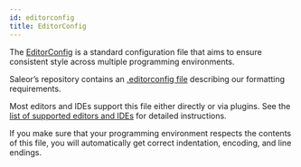 ```yaml
---
id: editorconfig
title: EditorConfig
---
```


The [EditorConfig](http://editorconfig.org/) is a standard configuration file that aims to ensure consistent style across multiple programming environments.

Saleor’s repository contains an [.editorconfig file](https://github.com/saleor/saleor/blob/master/.editorconfig) describing our formatting requirements.

Most editors and IDEs support this file either directly or via plugins. See the [list of supported editors and IDEs](http://editorconfig.org/#download) for detailed instructions.

If you make sure that your programming environment respects the contents of this file, you will automatically get correct indentation, encoding, and line endings.